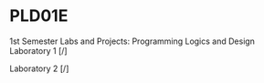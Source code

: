# PLD01E
1st Semester Labs and Projects: Programming Logics and Design
Laboratory 1 [/] 

Laboratory 2 [/]
